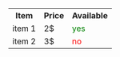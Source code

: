 <!DOCTYPE html>
<html>
  <body>
    <div>
      <table style="width:100%">
  <tr>
    <th>Item</th>
    <th>Price</th> 
    <th>Available</th>
  </tr>
  <tr>
    <td>item 1 </td>
    <td>2$</td> 
    <td style="color:green;">yes</td>
  </tr>
  <tr>
    <td>item 2 </td>
    <td>3$</td> 
    <td style="color:red;">no</td>
  </tr>
</table>
    </div>
  </body>
</html>
